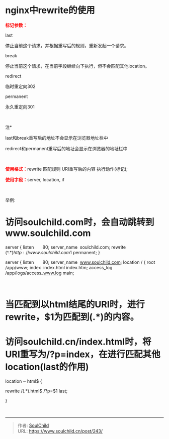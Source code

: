 # nginx中rewrite的使用

<!--more-->
<span style="color: #ff0000;"><strong>标记参数：</strong></span>

last

停止当前这个请求，并根据重写后的规则，重新发起一个请求。

break

停止当前这个请求，在当前字段继续向下执行，但不会匹配其他location。

redirect

临时重定向302

permanent

永久重定向301

&nbsp;

注*

last和break重写后的地址不会显示在浏览器地址栏中

redirect和permanent重写后的地址会显示在浏览器的地址栏中

&nbsp;

<strong><span style="color: #ff0000;">使用格式：</span></strong>rewrite 匹配规则 URI重写后的内容 执行动作(标记);

<span style="color: #ff0000;"><strong>使用字段：</strong></span>server, location, if

&nbsp;

举例:

# 访问soulchild.com时，会自动跳转到www.soulchild.com

server {
listen       80;
server_name  soulchild.com;
rewrite (^.*$) http://www.soulchild.com$1 permanent;
}

server {
listen       80;
server_name  www.soulchild.com;
location / {
root   /app/www;
index  index.html index.htm;
access_log /app/logs/access_www.log main;

&nbsp;

# 当匹配到以html结尾的URI时，进行rewrite，$1为匹配到(.*)的内容。

# 访问soulchild.cn/index.html时，将URI重写为/?p=index，在进行匹配其他location(last的作用)

location ~ html$ {

rewrite /(.*)\.html$ /?p=$1 last;

}

&nbsp;


---

> 作者: [SoulChild](https://www.soulchild.cn)  
> URL: https://www.soulchild.cn/post/243/  

